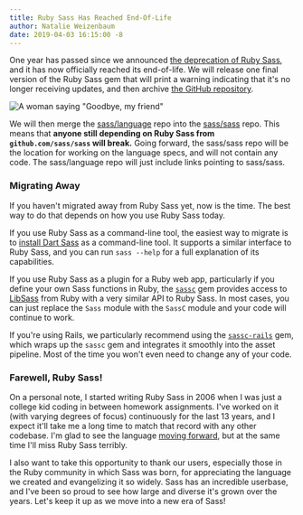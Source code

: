```yaml
---
title: Ruby Sass Has Reached End-Of-Life
author: Natalie Weizenbaum
date: 2019-04-03 16:15:00 -8
---
```


One year has passed since we announced [the deprecation of Ruby
Sass](/blog/ruby-sass-is-deprecated), and it has now officially reached its
end-of-life. We will release one final version of the Ruby Sass gem that will
print a warning indicating that it's no longer receiving updates, and then
archive [the GitHub repository](https://github.com/sass/ruby-sass).

![A woman saying "Goodbye, my friend"](/assets/img/blog/020-goodbye.gif)

We will then merge the [sass/language](https://github.com/sass/language) repo
into the [sass/sass](https://github.com/sass/sass) repo. This means that
**anyone still depending on Ruby Sass from `github.com/sass/sass` will break.**
Going forward, the sass/sass repo will be the location for working on the
language specs, and will not contain any code. The sass/language repo will just
include links pointing to sass/sass.

### Migrating Away

If you haven't migrated away from Ruby Sass yet, now is the time. The best way
to do that depends on how you use Ruby Sass today.

If you use Ruby Sass as a command-line tool, the easiest way to migrate is to
[install Dart Sass](/install) as a command-line tool. It supports a similar
interface to Ruby Sass, and you can run `sass --help` for a full explanation of
its capabilities.

If you use Ruby Sass as a plugin for a Ruby web app, particularly if you define
your own Sass functions in Ruby, the
[`sassc`](https://github.com/sass/sassc-ruby) gem provides access to
[LibSass](/libsass) from Ruby with a very similar API to Ruby Sass. In most
cases, you can just replace the `Sass` module with the `SassC` module and your
code will continue to work.

If you're using Rails, we particularly recommend using the
[`sassc-rails`](https://github.com/sass/sassc-rails) gem, which wraps up the
`sassc` gem and integrates it smoothly into the asset pipeline. Most of the time
you won't even need to change any of your code.

### Farewell, Ruby Sass!

On a personal note, I started writing Ruby Sass in 2006 when I was just a
college kid coding in between homework assignments. I've worked on it (with
varying degrees of focus) continuously for the last 13 years, and I expect it'll
take me a long time to match that record with any other codebase. I'm glad to
see the language [moving forward](/blog/announcing-dart-sass), but at the same
time I'll miss Ruby Sass terribly.

I also want to take this opportunity to thank our users, especially those in the
Ruby community in which Sass was born, for appreciating the language we created
and evangelizing it so widely. Sass has an incredible userbase, and I've been so
proud to see how large and diverse it's grown over the years. Let's keep it up
as we move into a new era of Sass!
